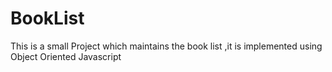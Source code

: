 # BookList
This is a small Project which maintains the book list ,it is implemented using Object Oriented Javascript
